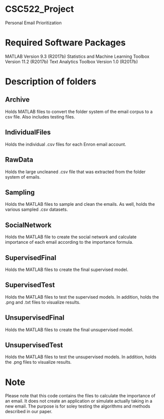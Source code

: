 # CSC522_Project
Personal Email Prioritization

# Required Software Packages
MATLAB                                                Version 9.3         (R2017b)
Statistics and Machine Learning Toolbox               Version 11.2        (R2017b)
Text Analytics Toolbox                                Version 1.0         (R2017b)

# Description of folders
## Archive
Holds MATLAB files to convert the folder system of the email corpus to a csv file. Also includes testing files.

## IndividualFiles
Holds the individual .csv files for each Enron email account.

## RawData
Holds the large uncleaned .csv file that was extracted from the folder system of emails.

## Sampling
Holds the MATLAB files to sample and clean the emails. As well, holds the various sampled .csv datasets.

## SocialNetwork
Holds the MATLAB file to create the social network and calculate importance of each email according to the importance formula.

## SupervisedFinal
Holds the MATLAB files to create the final supervised model.

## SupervisedTest
Holds the MATLAB files to test the supervised models. In addition, holds the .png and .txt files to visualize results.

## UnsupervisedFinal
Holds the MATLAB files to create the final unsupervised model.

## UnsupervisedTest
Holds the MATLAB files to test the unsupervised models. In addition, holds the .png files to visualize results.

# Note
Please note that this code contains the files to calculate the importance of an email. It does not create an application or simulate actually taking in a new email. The purpose is for soley testing the algorithms and methods described in our paper.